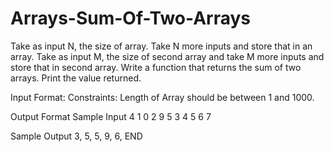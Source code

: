 # Arrays-Sum-Of-Two-Arrays

Take as input N, the size of array. Take N more inputs and store that in an array. Take as input M, the size of second array and take M more inputs and store that in second array. Write a function that returns the sum of two arrays. Print the value returned.

Input Format:
Constraints:
Length of Array should be between 1 and 1000.

Output Format
Sample Input
4
1 0 2 9
5
3 4 5 6 7

Sample Output
3, 5, 5, 9, 6, END
